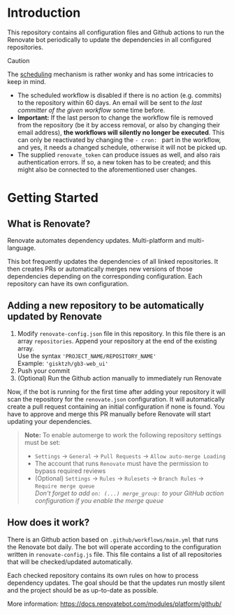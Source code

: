 # Introduction 
This repository contains all configuration files and Github actions to run the Renovate bot periodically to update the dependencies in all configured repositories. 

> [!CAUTION]
> The [scheduling](https://docs.github.com/en/actions/writing-workflows/choosing-when-your-workflow-runs/events-that-trigger-workflows#schedule) mechanism is rather wonky and has some intricacies to keep in mind.
> * The scheduled workflow is disabled if there is no action (e.g. commits) to the repository within 60 days. An email will be sent to *the last committer of the given workflow* some time before.
> * **Important:** If the last person to change the workflow file is removed from the repository (be it by access removal, or also by changing their email address), **the workflows will silently no longer be executed**. This can only be reactivated by changing the `- cron: ` part in the workflow, and yes, it needs a changed schedule, otherwise it will not be picked up.
> * The supplied `renovate_token` can produce issues as well, and also rais authentication errors. If so, a new token has to be created; and this might also be connected to the aforementioned user changes.


# Getting Started
## What is Renovate?
Renovate automates dependency updates. Multi-platform and multi-language.

This bot frequently updates the dependencies of all linked repositories. It then creates PRs or automatically merges new versions of those dependencies depending on the corresponding configuration. Each repository can have its own configuration.

## Adding a new repository to be automatically updated by Renovate
1. Modify `renovate-config.json` file in this repository. In this file there is an array `repositories`. Append your repository at the end of the existing array. \
Use the syntax `'PROJECT_NAME/REPOSITORY_NAME'`\
Example: `'gisktzh/gb3-web_ui'`
2. Push your commit
3. (Optional) Run the Github action manually to immediately run Renovate

Now, if the bot is running for the first time after adding your repository it will scan the repository for the `renovate.json` configuration. It will automatically create a pull request containing an initial configuration if none is found. You have to approve and merge this PR manually before Renovate will start updating your dependencies.

> **Note:** To enable automerge to work the following repository settings must be set:
> - `Settings` -> `General` -> `Pull Requests` -> `Allow auto-merge Loading`
> - The account that runs `Renovate` must have the permission to bypass required reviews
> - (Optional) `Settings` -> `Rules` -> `Rulesets` -> `Branch Rules` -> `Require merge queue` \
>   _Don't forget to add `on: (...) merge_group:` to your GitHub action configuration if you enable the merge queue_

## How does it work?
There is an Github action based on `.github/workflows/main.yml` that runs the Renovate bot daily. The bot will operate according to the configuration written in `renovate-config.js` file. This file contains a list of all repositories that will be checked/updated automatically.

Each checked repository contains its own rules on how to process dependency updates. The goal should be that the updates run mostly silent and the project should be as up-to-date as possible.

More information: https://docs.renovatebot.com/modules/platform/github/
